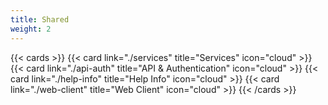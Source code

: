 ```yaml
---
title: Shared
weight: 2
---
```


<!--
Copyright Amazon.com, Inc. or its affiliates. All Rights Reserved.
SPDX-License-Identifier: MIT-0
-->

{{< cards >}}
  {{< card link="./services" title="Services" icon="cloud" >}}
  {{< card link="./api-auth" title="API & Authentication" icon="cloud" >}}
  {{< card link="./help-info" title="Help Info" icon="cloud" >}}
  {{< card link="./web-client" title="Web Client" icon="cloud" >}}
{{< /cards >}}

